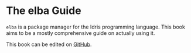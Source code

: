 # The elba Guide

`elba` is a package manager for the Idris programming language. This book aims to be a mostly comprehensive guide on actually using it.

This book can be edited on [GitHub](https://github.com/dcao/elba/tree/master/docs).
